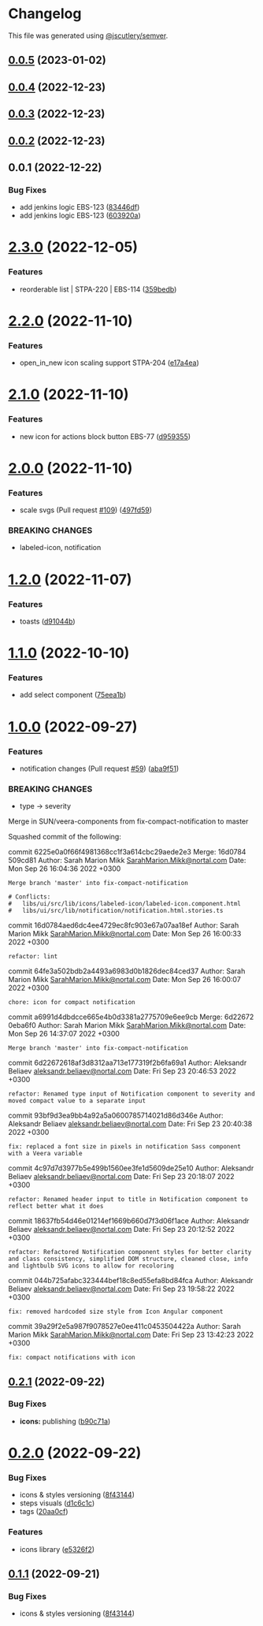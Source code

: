 # Changelog

This file was generated using [@jscutlery/semver](https://github.com/jscutlery/semver).

## [0.0.5](https://github.com/henrymae/test2/compare/icons-0.0.4...icons-0.0.5) (2023-01-02)



## [0.0.4](https://github.com/henrymae/test2/compare/icons-0.0.3...icons-0.0.4) (2022-12-23)



## [0.0.3](https://github.com/henrymae/test2/compare/icons-0.0.2...icons-0.0.3) (2022-12-23)



## [0.0.2](https://github.com/henrymae/test2/compare/icons-0.0.1...icons-0.0.2) (2022-12-23)



## 0.0.1 (2022-12-22)


### Bug Fixes

* add jenkins logic EBS-123 ([83446df](https://github.com/henrymae/test2/commit/83446dfe82fda91b6221d052204a4cc21a532935))
* add jenkins logic EBS-123 ([603920a](https://github.com/henrymae/test2/commit/603920a661d2b42b73f3969c58747bb116d5d4c0))



# [2.3.0](https://stash.ria.ee/scm/sun/veera-components/compare/icons-2.2.0...icons-2.3.0) (2022-12-05)


### Features

* reorderable list | STPA-220 | EBS-114 ([359bedb](https://stash.ria.ee/scm/sun/veera-components/commits/359bedb1c3e599e2578616e6806ceca3554e488f))



# [2.2.0](https://stash.ria.ee/scm/sun/veera-components/compare/icons-2.1.0...icons-2.2.0) (2022-11-10)


### Features

* open_in_new icon scaling support STPA-204 ([e17a4ea](https://stash.ria.ee/scm/sun/veera-components/commits/e17a4ea0ff6f11badea1ee8cfe470ad0810c567f))



# [2.1.0](https://stash.ria.ee/scm/sun/veera-components/compare/icons-2.0.0...icons-2.1.0) (2022-11-10)


### Features

* new icon for actions block button EBS-77 ([d959355](https://stash.ria.ee/scm/sun/veera-components/commits/d9593552a19bb344ca648d14d5bc6403124a219d))



# [2.0.0](https://stash.ria.ee/scm/sun/veera-components/compare/icons-1.2.0...icons-2.0.0) (2022-11-10)


### Features

* scale svgs (Pull request [#109](https://stash.ria.ee/scm/sun/veera-components/issues/109)) ([497fd59](https://stash.ria.ee/scm/sun/veera-components/commits/497fd593ba7a4580eb2919bfc8b7cbc96ef7c47d))


### BREAKING CHANGES

* labeled-icon, notification



# [1.2.0](https://stash.ria.ee/scm/sun/veera-components/compare/icons-1.1.0...icons-1.2.0) (2022-11-07)


### Features

* toasts ([d91044b](https://stash.ria.ee/scm/sun/veera-components/commits/d91044bfbe526e6df2c966b6c5d76c870dde147e))



# [1.1.0](https://stash.ria.ee/scm/sun/veera-components/compare/icons-1.0.0...icons-1.1.0) (2022-10-10)


### Features

* add select component ([75eea1b](https://stash.ria.ee/scm/sun/veera-components/commits/75eea1b08cf4181315956b6904a04d8bcee3f9b2))



# [1.0.0](https://stash.ria.ee/scm/sun/veera-components/compare/icons-0.2.1...icons-1.0.0) (2022-09-27)


### Features

* notification changes (Pull request [#59](https://stash.ria.ee/scm/sun/veera-components/issues/59)) ([aba9f51](https://stash.ria.ee/scm/sun/veera-components/commits/aba9f5163d9e634b5bffdc73a808042955728946))


### BREAKING CHANGES

* type -> severity

Merge in SUN/veera-components from fix-compact-notification to master

Squashed commit of the following:

commit 6225e0a0f66f4981368cc1f3a614cbc29aede2e3
Merge: 16d0784 509cd81
Author: Sarah Marion Mikk <SarahMarion.Mikk@nortal.com>
Date:   Mon Sep 26 16:04:36 2022 +0300

    Merge branch 'master' into fix-compact-notification

    # Conflicts:
    #	libs/ui/src/lib/icons/labeled-icon/labeled-icon.component.html
    #	libs/ui/src/lib/notification/notification.html.stories.ts

commit 16d0784aed6dc4ee4729ec8fc903e67a07aa18ef
Author: Sarah Marion Mikk <SarahMarion.Mikk@nortal.com>
Date:   Mon Sep 26 16:00:33 2022 +0300

    refactor: lint

commit 64fe3a502bdb2a4493a6983d0b1826dec84ced37
Author: Sarah Marion Mikk <SarahMarion.Mikk@nortal.com>
Date:   Mon Sep 26 16:00:07 2022 +0300

    chore: icon for compact notification

commit a6991d4dbdcce665e4b0d3381a2775709e6ee9cb
Merge: 6d22672 0eba6f0
Author: Sarah Marion Mikk <SarahMarion.Mikk@nortal.com>
Date:   Mon Sep 26 14:37:07 2022 +0300

    Merge branch 'master' into fix-compact-notification

commit 6d22672618af3d8312aa713e177319f2b6fa69a1
Author: Aleksandr Beliaev <aleksandr.beliaev@nortal.com>
Date:   Fri Sep 23 20:46:53 2022 +0300

    refactor: Renamed type input of Notification component to severity and moved compact value to a separate input

commit 93bf9d3ea9bb4a92a5a0600785714021d86d346e
Author: Aleksandr Beliaev <aleksandr.beliaev@nortal.com>
Date:   Fri Sep 23 20:40:38 2022 +0300

    fix: replaced a font size in pixels in notification Sass component with a Veera variable

commit 4c97d7d3977b5e499b1560ee3fe1d5609de25e10
Author: Aleksandr Beliaev <aleksandr.beliaev@nortal.com>
Date:   Fri Sep 23 20:18:07 2022 +0300

    refactor: Renamed header input to title in Notification component to reflect better what it does

commit 18637fb54d46e01214ef1669b660d7f3d06f1ace
Author: Aleksandr Beliaev <aleksandr.beliaev@nortal.com>
Date:   Fri Sep 23 20:12:52 2022 +0300

    refactor: Refactored Notification component styles for better clarity and class consistency, simplified DOM structure, cleaned close, info and lightbulb SVG icons to allow for recoloring

commit 044b725afabc323444bef18c8ed55efa8bd84fca
Author: Aleksandr Beliaev <aleksandr.beliaev@nortal.com>
Date:   Fri Sep 23 19:58:22 2022 +0300

    fix: removed hardcoded size style from Icon Angular component

commit 39a29f2e5a987f9078527e0ee411c0453504422a
Author: Sarah Marion Mikk <SarahMarion.Mikk@nortal.com>
Date:   Fri Sep 23 13:42:23 2022 +0300

    fix: compact notifications with icon



## [0.2.1](https://stash.ria.ee/scm/sun/veera-components/compare/icons-0.2.0...icons-0.2.1) (2022-09-22)


### Bug Fixes

* **icons:** publishing ([b90c71a](https://stash.ria.ee/scm/sun/veera-components/commits/b90c71a0b3b6b92db6cf90300ad403b296976b6a))



# [0.2.0](https://stash.ria.ee/scm/sun/veera-components/compare/icons-0.1.0...icons-0.2.0) (2022-09-22)


### Bug Fixes

* icons & styles versioning ([8f43144](https://stash.ria.ee/scm/sun/veera-components/commits/8f43144b5f82f70cd2ff63b81d04d544dcb9c037))
* steps visuals ([d1c6c1c](https://stash.ria.ee/scm/sun/veera-components/commits/d1c6c1cd1e126962d2e030b78713f032b4eb206c))
* tags ([20aa0cf](https://stash.ria.ee/scm/sun/veera-components/commits/20aa0cf459dbb5f5ca1ce92879830a014e60c9f9))


### Features

* icons library ([e5326f2](https://stash.ria.ee/scm/sun/veera-components/commits/e5326f2fe4d93e5b2b14cd9f53a61767f8398208))



## [0.1.1](https://bitbucket.ria.ee/scm/sun/veera-components/compare/icons-0.1.0...icons-0.1.1) (2022-09-21)


### Bug Fixes

* icons & styles versioning ([8f43144](https://bitbucket.ria.ee/scm/sun/veera-components/commits/8f43144b5f82f70cd2ff63b81d04d544dcb9c037))
